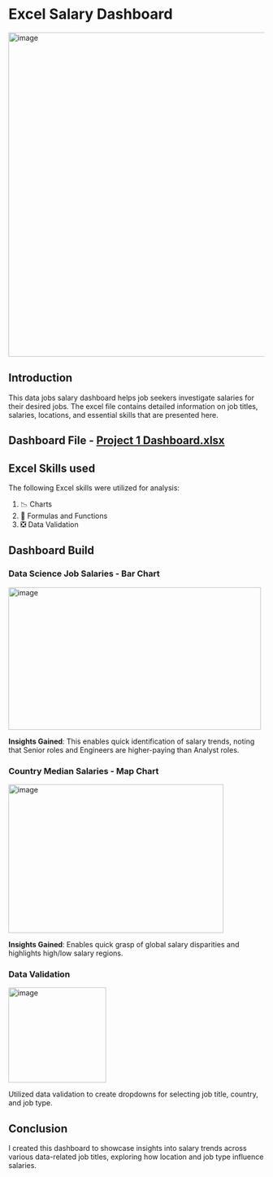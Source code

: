 # Excel Salary Dashboard  

<img width="1397" height="637" alt="image" src="https://github.com/user-attachments/assets/cb197f4e-8f4d-44ea-b82d-6d3ca9349de8" />

## Introduction  
This data jobs salary dashboard helps job seekers investigate salaries for their desired jobs. The excel file contains detailed information on job titles, salaries, locations, and essential skills that are presented here.  

## Dashboard File - [Project 1 Dashboard.xlsx](Project_1_Dashboard.xlsx)

## Excel Skills used

The following Excel skills were utilized for analysis:
1. 📉 Charts
2. 🧮 Formulas and Functions
3. ❎ Data Validation

## Dashboard Build

### Data Science Job Salaries - Bar Chart

<img width="497" height="280" alt="image" src="https://github.com/user-attachments/assets/aaf618b2-03d4-41f3-bb57-f689a62c1308" />

**Insights Gained**: This enables quick identification of salary trends, noting that Senior roles and Engineers are higher-paying than Analyst roles.

### Country Median Salaries - Map Chart

<img width="423" height="292" alt="image" src="https://github.com/user-attachments/assets/3d827552-e098-45e9-be57-8436bf975f48" />

**Insights Gained**: Enables quick grasp of global salary disparities and highlights high/low salary regions.

### Data Validation

<img width="192" height="187" alt="image" src="https://github.com/user-attachments/assets/3ab1d234-f599-4ce7-bd5c-ce562b54d656" />  

Utilized data validation to create dropdowns for selecting job title, country, and job type.

## Conclusion

I created this dashboard to showcase insights into salary trends across various data-related job titles, exploring how location and job type influence salaries.


